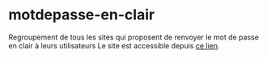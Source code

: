 # motdepasse-en-clair
Regroupement de tous les sites qui proposent de renvoyer le mot de passe en clair à leurs utilisateurs
Le site est accessible depuis [ce lien](https://david-legrand.github.io/motdepasse-en-clair/).